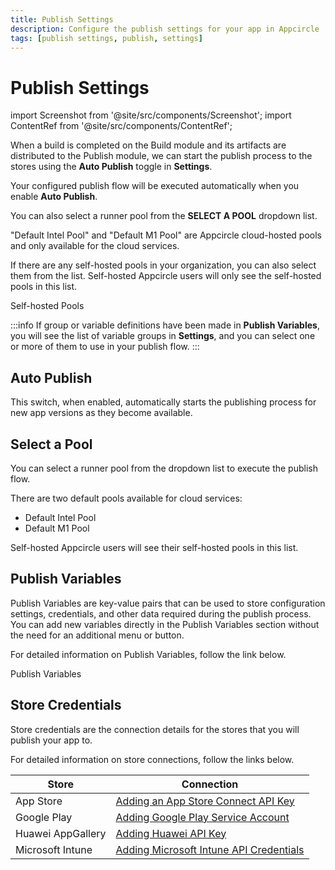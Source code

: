 ```yaml
---
title: Publish Settings
description: Configure the publish settings for your app in Appcircle
tags: [publish settings, publish, settings]
---
```


# Publish Settings

import Screenshot from '@site/src/components/Screenshot';
import ContentRef from '@site/src/components/ContentRef';

When a build is completed on the Build module and its artifacts are distributed to the Publish module, we can start the publish process to the stores using the **Auto Publish** toggle in **Settings**.

Your configured publish flow will be executed automatically when you enable **Auto Publish**.

You can also select a runner pool from the **SELECT A POOL** dropdown list.

<Screenshot url='https://cdn.appcircle.io/docs/assets/publish-settings.png' />

"Default Intel Pool" and "Default M1 Pool" are Appcircle cloud-hosted pools and only available for the cloud services.

If there are any self-hosted pools in your organization, you can also select them from the list. Self-hosted Appcircle users will only see the self-hosted pools in this list.

<ContentRef url="/self-hosted-appcircle/self-hosted-runner/configure-runner/manage-pools">
  Self-hosted Pools
</ContentRef>

:::info
If group or variable definitions have been made in **Publish Variables**, you will see the list of variable groups in **Settings**, and you can select one or more of them to use in your publish flow.
:::

## Auto Publish

This switch, when enabled, automatically starts the publishing process for new app versions as they become available.

## Select a Pool

You can select a runner pool from the dropdown list to execute the publish flow.

There are two default pools available for cloud services:

- Default Intel Pool
- Default M1 Pool

Self-hosted Appcircle users will see their self-hosted pools in this list.

## Publish Variables

Publish Variables are key-value pairs that can be used to store configuration settings, credentials, and other data required during the publish process. You can add new variables directly in the Publish Variables section without the need for an additional menu or button.

For detailed information on Publish Variables, follow the link below.

<ContentRef url="/publish-module/publish-variables">
  Publish Variables
</ContentRef>

## Store Credentials

Store credentials are the connection details for the stores that you will publish your app to.

For detailed information on store connections, follow the links below.

| Store             | Connection                                                                                                              |
| ----------------- | ----------------------------------------------------------------------------------------------------------------------- |
| App Store         | [Adding an App Store Connect API Key](/account/my-organization/api-integrations/adding-an-app-store-connect-api-key.md) |
| Google Play       | [Adding Google Play Service Account](/account/my-organization/api-integrations/adding-google-play-service-account.md)   |
| Huawei AppGallery | [Adding Huawei API Key](/account/my-organization/api-integrations/adding-huawei-api-key)                                |
| Microsoft Intune  | [Adding Microsoft Intune API Credentials](/account/my-organization/api-integrations/adding-microsoft-intune-api-key)     |